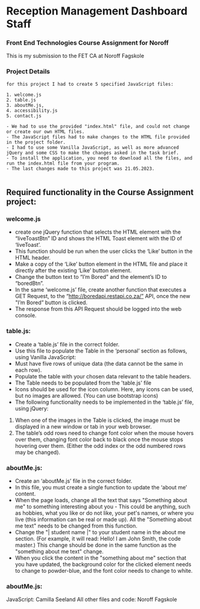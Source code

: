 # Reception Management Dashboard Staff

### Front End Technologies Course Assignment for Noroff

This is my submission to the FET CA at Noroff Fagskole

### Project Details

```
for this project I had to create 5 specified JavaScript files:

1. welcome.js
2. table.js
3. aboutMe.js,
4. accessibility.js
5. contact.js

- We had to use the provided "index.html" file, and could not change or create our own HTML files.
- The JavaScript files had to make changes to the HTML file provided in the project folder.
- I had to use some Vanilla JavaScript, as well as more advanced jQuery and some CSS to make the changes asked in the task brief.
- To install the application, you need to download all the files, and run the index.html file from your program.
- The last changes made to this project was 21.05.2023.


```

## Required functionality in the Course Assignment project:

### welcome.js

- create one jQuery function that selects the HTML element with the “liveToastBtn” ID and shows the HTML Toast element with the ID of ‘liveToast’.
- This function should be run when the user clicks the ‘Like’ button in the HTML header.
- Make a copy of the ‘Like’ button element in the HTML file and place it directly after the existing ‘Like’ button element.
- Change the button text to “I’m Bored” and the element’s ID to “boredBtn”.
- In the same ‘welcome.js’ file, create another function that executes a GET Request,
  to the “http://boredapi.restapi.co.za/” API, once the new "I’m Bored” button is clicked.
- The response from this API Request should be logged into the web console.



### table.js:

- Create a ‘table.js’ file in the correct folder.
- Use this file to populate the Table in the ‘personal’ section as follows, using Vanilla JavaScript:
- Must have five rows of unique data (the data cannot be the same in each row).
- Populate the table with your chosen data relevant to the table headers.
- The Table needs to be populated from the 'table.js' file
- Icons should be used for the icon column. Here, any icons can be used, but no images are allowed. (You can use bootstrap icons)
- The following functionality needs to be implemented in the ‘table.js’ file, using jQuery:

1. When one of the images in the Table is clicked, the image must be displayed in a new window or tab in your web browser.
2. The table’s odd rows need to change font color when the mouse hovers over them, changing font color back to black once the mouse stops hovering over them. (Either the odd index or the odd numbered rows may be changed).



### aboutMe.js:

- Create an ‘aboutMe.js’ file in the correct folder.
- In this file, you must create a single function to update the ‘about me’ content.
- When the page loads, change all the text that says "Something about me" to something interesting about you - This could be anything, such as hobbies, what you like or do not like, your pet's names, or where you live (this information can be real or made up). All the "Something about me text" needs to be changed from this function.
- Change the "| student name |" to your student name in the about me section. (For example, it will read: Hello! I am John Smith, the code master.) This change should be done in the same function as the "something about me text" change.
- When you click the content in the "something about me" section that you have updated, the background color for the clicked element needs to change to powder-blue, and the font color needs to change to white.



### aboutMe.js:

JavaScript: Camilla Seeland
All other files and code: Noroff Fagskole
